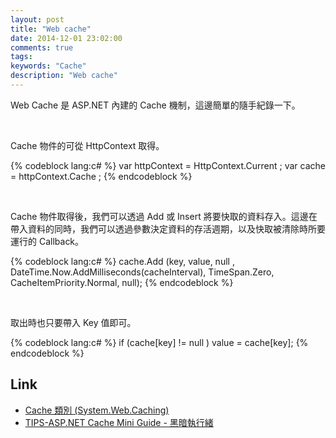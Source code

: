 ```yaml
---
layout: post
title: "Web cache"
date: 2014-12-01 23:02:00
comments: true
tags: 
keywords: "Cache"
description: "Web cache"
---
```


Web Cache 是 ASP.NET 內建的 Cache 機制，這邊簡單的隨手紀錄一下。 

<!--More-->

<br/>
 

Cache 物件的可從 HttpContext 取得。  

{% codeblock lang:c# %}
var httpContext = HttpContext.Current ;
var cache = httpContext.Cache ;
{% endcodeblock %}

<br/>


Cache 物件取得後，我們可以透過 Add 或 Insert 將要快取的資料存入。這邊在帶入資料的同時，我們可以透過參數決定資料的存活週期，以及快取被清除時所要運行的 Callback。  

{% codeblock lang:c# %}
cache.Add (key, value, null , DateTime.Now.AddMilliseconds(cacheInterval), TimeSpan.Zero, CacheItemPriority.Normal, null);
{% endcodeblock %}

<br/>


取出時也只要帶入 Key 值即可。  

{% codeblock lang:c# %}
if (cache[key] != null )
    value = cache[key];
{% endcodeblock %}
              

Link
----
* [Cache 類別 (System.Web.Caching)](http://msdn.microsoft.com/zh-tw/library/System.Web.Caching.Cache(v=vs.80).aspx)
* [TIPS-ASP.NET Cache Mini Guide - 黑暗執行緒](http://blog.darkthread.net/post-2007-08-29-tips-asp-net-cache-mini-guide.aspx)
